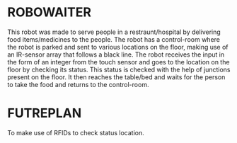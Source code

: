 # ROBOWAITER
This robot was made to serve people in a restraunt/hospital by delivering food items/medicines to the people.
The robot has a control-room where the robot is parked and sent to various locations on the floor, making use of an IR-sensor array that follows a black line.
The robot receives the input in the form of an integer from the touch sensor and goes to the location on the floor by checking its status. This status is checked with the help of junctions present on the floor. It then reaches the table/bed and waits for the person to take the food and returns to the control-room.

# FUTREPLAN
To make use of RFIDs to check status location.

